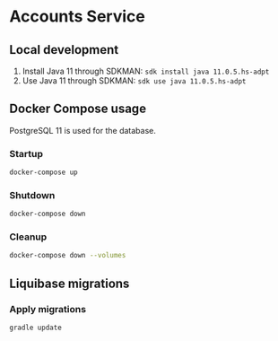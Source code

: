 # Accounts Service

## Local development

1. Install Java 11 through SDKMAN: `sdk install java 11.0.5.hs-adpt`
1. Use Java 11 through SDKMAN: `sdk use java 11.0.5.hs-adpt`


## Docker Compose usage

PostgreSQL 11 is used for the database.

### Startup

```bash
docker-compose up 
```

### Shutdown

```bash
docker-compose down 
```

### Cleanup

```bash
docker-compose down --volumes
```

## Liquibase migrations

### Apply migrations

```bash
gradle update
```
